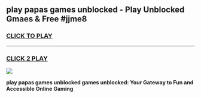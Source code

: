 
## play papas games unblocked - Play Unblocked Gmaes & Free #jjme8
<h3>
<a href="https://premium.freeplayer.one?title=play_papas_games_unblocked&ref=01M">CLICK TO PLAY</a></h3>
<hr>

<h3>
<a href="https://premium.freeplayer.one?title=play_papas_games_unblocked&ref=01M">CLICK 2 PLAY</a>
  
</h3>

<a href="https://premium.freeplayer.one?title=play_papas_games_unblocked&ref=01M"><img src="https://clearcache.store/games.png"></a>


**play papas games unblocked games unblocked: Your Gateway to Fun and Accessible Online Gaming**
